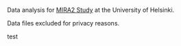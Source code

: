 Data analysis for [MIRA2 Study](https://blogs.helsinki.fi/kasvisruokavaliot-ja-lapsi/) at the University of Helsinki.

Data files excluded for privacy reasons.

test